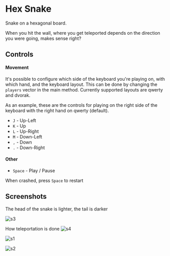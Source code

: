 # Hex Snake
Snake on a hexagonal board.

When you hit the wall, where you get teleported depends on the direction you were going, makes sense right?

## Controls

#### Movement

It's possible to configure which side of the keyboard you're playing on, with which hand, and the keyboard layout.
This can be done by changing the `players` vector in the main method. Currently supported layouts are
qwerty and dvorak.

As an example, these are the controls for playing on the right side
of the keyboard with the right hand on qwerty (default).

- `J` - Up-Left
- `K` - Up
- `L` - Up-Right
- `M` - Down-Left
- `,` - Down
- `.` - Down-Right

#### Other

- `Space` - Play / Pause

When crashed, press `Space` to restart

## Screenshots

The head of the snake is lighter, the tail is darker

![s3](https://i.snipboard.io/sTS10V.jpg)

How teleportation is done
![s4](https://i.snipboard.io/DOATHJ.jpg)

![s1](https://i.snipboard.io/JBYvTF.jpg)

![s2](https://snipboard.io/0DmpCH.jpg)
